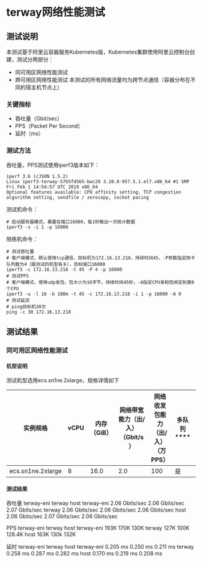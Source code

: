 # terway网络性能测试
## 测试说明
本测试基于阿里云容器服务Kubernetes版，Kubernetes集群使用阿里云控制台创建，测试分两部分：
- 同可用区网络性能测试
- 跨可用区网络性能测试
本测试的所有网络流量均为跨节点通信（容器分布在不同的宿主机节点上）
### 关键指标
- 吞吐量（Gbit/sec）
- PPS（Packet Per Second）
- 延时（ms）
### 测试方法
吞吐量，PPS测试使用iperf3版本如下：
```
iperf 3.6 (cJSON 1.5.2)
Linux iperf3-terway-57b5fd565-bwc28 3.10.0-957.5.1.el7.x86_64 #1 SMP Fri Feb 1 14:54:57 UTC 2019 x86_64
Optional features available: CPU affinity setting, TCP congestion algorithm setting, sendfile / zerocopy, socket pacing
```
测试机命令：
```
# 启动服务器模式，暴露在端口16000，每1秒输出一次统计数据
iperf3 -s -i 1 -p 16000
```
陪练机命令：
```
# 测试吞吐量
# 客户端模式，默认使用tcp通信，目标机为172.16.13.218，持续时间45，-P参数指定网卡队列数为4（跟测试的机型有关），目标端口16000
iperf3 -c 172.16.13.218 -t 45 -P 4 -p 16000
# 测试PPS
# 客户端模式，使用udp发包，包大小为16字节，持续时间45秒，-A指定CPU亲和性绑定到第0个CPU
iperf3 -u -l 16 -b 100m -t 45 -c 172.16.13.218 -i 1 -p 16000 -A 0
# 测试延迟
# ping目标机30次
ping -c 30 172.16.13.218
```
## 测试结果
### 同可用区网络性能测试
#### 机型说明
测试机型选用ecs.sn1ne.2xlarge，规格详情如下

实例规格 | vCPU |  内存（GiB） | 网络带宽能力（出/入）（Gbit/s） | 网络收发包能力（出/入）（万PPS） | 多队列**** | 弹性网卡（包括一块主网卡）
-|-|-|-|-|-|-
ecs.sn1ne.2xlarge | 8 | 16.0 | 2.0 | 100 | 是 | 4 | 4 |

#### 测试结果
吞吐量	terway-eni	terway	host
terway-eni	2.06 Gbits/sec	2.06 Gbits/sec	2.07 Gbits/sec 
terway	2.06 Gbits/sec	2.06 Gbits/sec	2.06 Gbits/sec
host	2.06 Gbits/sec	2.07 Gbits/sec 	2.06 Gbits/sec
			
PPS	terway-eni	terway	host
terway-eni	193K	170K	130K
terway	127K	100K	128.4K
host	163K	130k	132K
			
延时	terway-eni	terway	host
terway-eni	0.205 ms	0.250 ms	0.211 ms
terway	0.258 ms	0.287 ms	0.282 ms
host	0.170 ms	0.219 ms	0.208 ms
